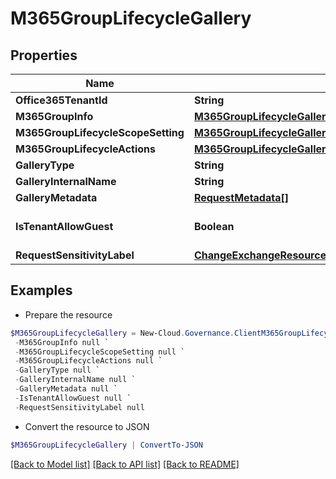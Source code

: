 # M365GroupLifecycleGallery
## Properties

Name | Type | Description | Notes
------------ | ------------- | ------------- | -------------
**Office365TenantId** | **String** |  | [optional] 
**M365GroupInfo** | [**M365GroupLifecycleGalleryM365GroupInfo**](M365GroupLifecycleGalleryM365GroupInfo.md) |  | [optional] 
**M365GroupLifecycleScopeSetting** | [**M365GroupLifecycleGalleryM365GroupLifecycleScopeSetting**](M365GroupLifecycleGalleryM365GroupLifecycleScopeSetting.md) |  | [optional] 
**M365GroupLifecycleActions** | [**M365GroupLifecycleGalleryM365GroupLifecycleActions**](M365GroupLifecycleGalleryM365GroupLifecycleActions.md) |  | [optional] 
**GalleryType** | **String** |  | [optional] 
**GalleryInternalName** | **String** |  | [optional] 
**GalleryMetadata** | [**RequestMetadata[]**](RequestMetadata.md) |  | [optional] 
**IsTenantAllowGuest** | **Boolean** |  | [optional] [default to $false]
**RequestSensitivityLabel** | [**ChangeExchangeResourceMembershipGalleryRequestModelRequestSensitivityLabel**](ChangeExchangeResourceMembershipGalleryRequestModelRequestSensitivityLabel.md) |  | [optional] 

## Examples

- Prepare the resource
```powershell
$M365GroupLifecycleGallery = New-Cloud.Governance.ClientM365GroupLifecycleGallery  -Office365TenantId null `
 -M365GroupInfo null `
 -M365GroupLifecycleScopeSetting null `
 -M365GroupLifecycleActions null `
 -GalleryType null `
 -GalleryInternalName null `
 -GalleryMetadata null `
 -IsTenantAllowGuest null `
 -RequestSensitivityLabel null
```

- Convert the resource to JSON
```powershell
$M365GroupLifecycleGallery | ConvertTo-JSON
```

[[Back to Model list]](../README.md#documentation-for-models) [[Back to API list]](../README.md#documentation-for-api-endpoints) [[Back to README]](../README.md)

